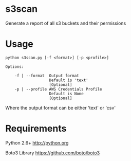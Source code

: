 s3scan
======

Generate a report of all s3 buckets and their permissions

Usage
=====

    python s3scan.py [-f <format>] [-p <profile>]

    Options:

        -f | --format  Output format
                       Default is 'text'
                       [Optional]
        -p | --profile AWS Credentials Profile
                       Default is None
                       [Optional]

Where the output format can be either 'text' or 'csv'

Requirements
============

Python 2.6+
http://python.org

Boto3 Library
https://github.com/boto/boto3
